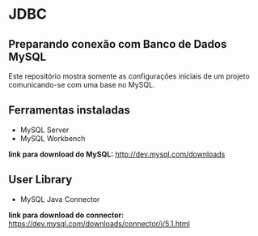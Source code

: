 # JDBC
## Preparando conexão com Banco de Dados MySQL

Este repositório mostra somente as configurações iniciais de um projeto comunicando-se com uma base no MySQL.

## Ferramentas instaladas
* MySQL Server 
* MySQL Workbench

**link para download do MySQL:** http://dev.mysql.com/downloads

## User Library
* MySQL Java Connector

**link para download do connector:** https://dev.mysql.com/downloads/connector/j/5.1.html
